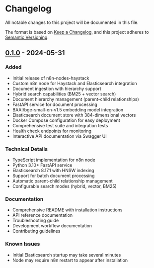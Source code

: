 # Changelog

All notable changes to this project will be documented in this file.

The format is based on [Keep a Changelog](https://keepachangelog.com/en/1.0.0/),
and this project adheres to [Semantic Versioning](https://semver.org/spec/v2.0.0.html).

## [0.1.0] - 2024-05-31

### Added
- Initial release of n8n-nodes-haystack
- Custom n8n node for Haystack and Elasticsearch integration
- Document ingestion with hierarchy support
- Hybrid search capabilities (BM25 + vector search)
- Document hierarchy management (parent-child relationships)
- FastAPI service for document processing
- BAAI/bge-small-en-v1.5 embedding model integration
- Elasticsearch document store with 384-dimensional vectors
- Docker Compose configuration for easy deployment
- Comprehensive test suite and integration tests
- Health check endpoints for monitoring
- Interactive API documentation via Swagger UI

### Technical Details
- TypeScript implementation for n8n node
- Python 3.10+ FastAPI service
- Elasticsearch 8.17.1 with HNSW indexing
- Support for batch document processing
- Automatic parent-child relationship management
- Configurable search modes (hybrid, vector, BM25)

### Documentation
- Comprehensive README with installation instructions
- API reference documentation
- Troubleshooting guide
- Development workflow documentation
- Contributing guidelines

### Known Issues
- Initial Elasticsearch startup may take several minutes
- Node may require n8n restart to appear after installation

[0.1.0]: https://github.com/judicial-access/n8n-nodes-haystack/releases/tag/v0.1.0